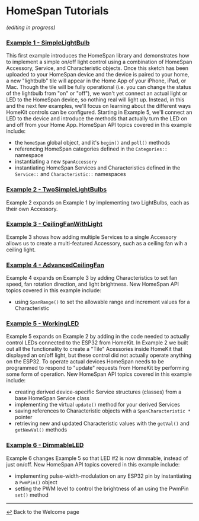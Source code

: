 # HomeSpan Tutorials

*(editing in progress)*

### [Example 1 - SimpleLightBulb](../examples/01-SimpleLightBulb/01-SimpleLightBulb.ino)
This first example introduces the HomeSpan library and demonstrates how to implement a simple on/off light control using a combination of HomeSpan Accessory, Service, and Characteristic objects.  Once this sketch has been uploaded to your HomeSpan device and the device is paired to your home, a new "lightbulb" tile will appear in the Home App of your iPhone, iPad, or Mac. Though the tile will be fully operational (i.e. you can change the status of the lightbulb from "on" or "off"), we won't yet connect an actual light or LED to the HomeSpan device, so nothing real will light up.  Instead, in this and the next few examples, we'll focus on learning about the different ways HomeKit controls can be configured.  Starting in Example 5, we'll connect an LED to the device and introduce the methods that actually turn the LED on and off from your Home App.  HomeSpan API topics covered in this example include:

* the `homeSpan` global object, and it's `begin()` and `poll()` methods
* referencing HomeSpan categories defined in the `Categories::` namespace
* instantiating a new `SpanAccessory`
* instantiating HomeSpan Services and Characteristics defined in the `Service::` and `Characteristic::` namespaces

### [Example 2 - TwoSimpleLightBulbs](../examples/02-TwoSimpleLightBulbs/02-TwoSimpleLightBulbs.ino)
Example 2 expands on Example 1 by implementing two LightBulbs, each as their own Accessory.

### [Example 3 - CeilingFanWithLight](../examples/03-CeilingFanWithLight/03-CeilingFanWithLight.ino)
Example 3 shows how adding multiple Services to a single Accessory allows us to create a multi-featured Accessory, such as a ceiling fan wih a ceiling light.

### [Example 4 - AdvancedCeilingFan](../examples/04-AdvancedCeilingFan/04-AdvancedCeilingFan.ino)
Example 4 expands on Example 3 by adding Characteristics to set fan speed, fan rotation direction, and light brightness.  New HomeSpan API topics covered in this example include:

* using `SpanRange()` to set the allowable range and increment values for a Characteristic

### [Example 5 - WorkingLED](../examples/05-WorkingLED/05-WorkingLED.ino)
Example 5 expands on Example 2 by adding in the code needed to actually control LEDs connected to the ESP32 from HomeKit. In Example 2 we built out all the functionality to create a "Tile" Acessories inside HomeKit that displayed an on/off light, but these control did not actually operate anything on the ESP32.  To operate actual devices HomeSpan needs to be programmed to respond to "update" requests from HomeKit by performing some form of operation.  New HomeSpan API topics covered in this example include:

* creating derived device-specific Service structures (classes) from a base HomeSpan Service class
* implementing the virtual `update()` method for your derived Services
* saving references to Characteristic objects with a `SpanCharacteristic *` pointer
* retrieving new and updated Characteristic values with the `getVal()` and `getNewVal()` methods

### [Example 6 - DimmableLED](../examples/06-DimmableLED/06-DimmableLED.ino)
Example 6 changes Example 5 so that LED #2 is now dimmable, instead of just on/off.  New HomeSpan API topics covered in this example include:

* implementing pulse-width-modulation on any ESP32 pin by instantiating a `PwmPin()` object
* setting the PWM level to control the brightness of an using the PwmPin `set()` method





---

[↩️](README.md) Back to the Welcome page
